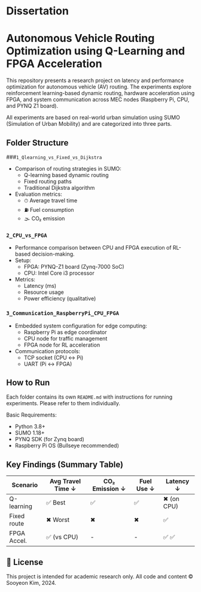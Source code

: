 # Dissertation

# Autonomous Vehicle Routing Optimization using Q-Learning and FPGA Acceleration

This repository presents a research project on latency and performance optimization for autonomous vehicle (AV) routing. The experiments explore reinforcement learning-based dynamic routing, hardware acceleration using FPGA, and system communication across MEC nodes (Raspberry Pi, CPU, and PYNQ Z1 board). 

All experiments are based on real-world urban simulation using SUMO (Simulation of Urban Mobility) and are categorized into three parts.

##  Folder Structure

###`1_Qlearning_vs_Fixed_vs_Dijkstra`
- Comparison of routing strategies in SUMO:
  - Q-learning based dynamic routing
  - Fixed routing paths
  - Traditional Dijkstra algorithm
- Evaluation metrics:
  - ⏱ Average travel time
  - ⛽ Fuel consumption
  - 🌫 CO₂ emission

### `2_CPU_vs_FPGA`
- Performance comparison between CPU and FPGA execution of RL-based decision-making.
- Setup:
  - FPGA: PYNQ-Z1 board (Zynq-7000 SoC)
  - CPU: Intel Core i3 processor
- Metrics:
  - Latency (ms)
  - Resource usage
  - Power efficiency (qualitative)

### `3_Communication_RaspberryPi_CPU_FPGA`
- Embedded system configuration for edge computing:
  - Raspberry Pi as edge coordinator
  - CPU node for traffic management
  - FPGA node for RL acceleration
- Communication protocols:
  - TCP socket (CPU ↔ Pi)
  - UART (Pi ↔ FPGA)

##  How to Run

Each folder contains its own `README.md` with instructions for running experiments. Please refer to them individually.

Basic Requirements:
- Python 3.8+
- SUMO 1.18+
- PYNQ SDK (for Zynq board)
- Raspberry Pi OS (Bullseye recommended)

##  Key Findings (Summary Table)

| Scenario    | Avg Travel Time ↓   | CO₂ Emission ↓ | Fuel Use ↓ | Latency ↓ |
|--------------|-------------------------|--------------------|---------------|--------------|
| Q-learning | ✅ Best                   | ✅                | ✅             | ✖ (on CPU)|
| Fixed route | ✖ Worst              | ✖                   | ✖            | ✅             |
| FPGA Accel. | ✅ (vs CPU) 	        | -                      | -               | ✅ ✅        |

## 📜 License

This project is intended for academic research only. All code and content © Sooyeon Kim, 2024.
